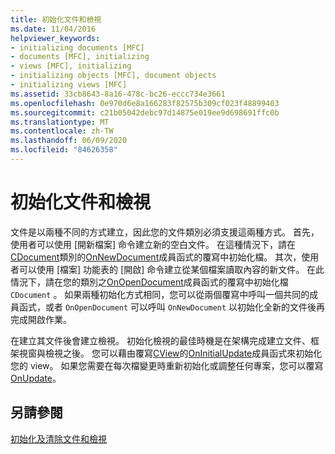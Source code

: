 ```yaml
---
title: 初始化文件和檢視
ms.date: 11/04/2016
helpviewer_keywords:
- initializing documents [MFC]
- documents [MFC], initializing
- views [MFC], initializing
- initializing objects [MFC], document objects
- initializing views [MFC]
ms.assetid: 33cb8643-8a16-478c-bc26-eccc734e3661
ms.openlocfilehash: 0e970d6e8a166283f82575b309cf023f48899403
ms.sourcegitcommit: c21b05042debc97d14875e019ee9d698691ffc0b
ms.translationtype: MT
ms.contentlocale: zh-TW
ms.lasthandoff: 06/09/2020
ms.locfileid: "84626358"
---
```

# <a name="initializing-documents-and-views"></a>初始化文件和檢視

文件是以兩種不同的方式建立，因此您的文件類別必須支援這兩種方式。 首先，使用者可以使用 [開新檔案] 命令建立新的空白文件。 在這種情況下，請在[CDocument](reference/cdocument-class.md)類別的[OnNewDocument](reference/cdocument-class.md#onnewdocument)成員函式的覆寫中初始化檔。 其次，使用者可以使用 [檔案] 功能表的 [開啟] 命令建立從某個檔案讀取內容的新文件。 在此情況下，請在您的類別之[OnOpenDocument](reference/cdocument-class.md#onopendocument)成員函式的覆寫中初始化檔 `CDocument` 。 如果兩種初始化方式相同，您可以從兩個覆寫中呼叫一個共同的成員函式，或者 `OnOpenDocument` 可以呼叫 `OnNewDocument` 以初始化全新的文件後再完成開啟作業。

在建立其文件後會建立檢視。 初始化檢視的最佳時機是在架構完成建立文件、框架視窗與檢視之後。 您可以藉由覆寫[CView](reference/cview-class.md)的[OnInitialUpdate](reference/cview-class.md#oninitialupdate)成員函式來初始化您的 view。 如果您需要在每次檔變更時重新初始化或調整任何專案，您可以覆寫[OnUpdate](reference/cview-class.md#onupdate)。

## <a name="see-also"></a>另請參閱

[初始化及清除文件和檢視](initializing-and-cleaning-up-documents-and-views.md)
